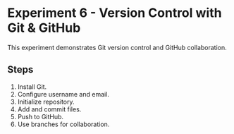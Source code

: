 # Experiment 6 - Version Control with Git & GitHub

This experiment demonstrates Git version control and GitHub collaboration.

## Steps
1. Install Git.
2. Configure username and email.
3. Initialize repository.
4. Add and commit files.
5. Push to GitHub.
6. Use branches for collaboration.

